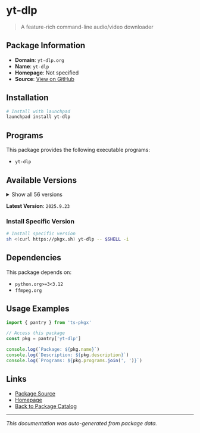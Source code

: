 # yt-dlp

> A feature-rich command-line audio/video downloader

## Package Information

- **Domain**: `yt-dlp.org`
- **Name**: `yt-dlp`
- **Homepage**: Not specified
- **Source**: [View on GitHub](https://github.com/pkgxdev/pantry/tree/main/projects/yt-dlp.org/package.yml)

## Installation

```bash
# Install with launchpad
launchpad install yt-dlp
```

## Programs

This package provides the following executable programs:

- `yt-dlp`

## Available Versions

<details>
<summary>Show all 56 versions</summary>

- `2025.9.23`, `2025.9.5`, `2025.8.27`, `2025.8.22`, `2025.8.20`
- `2025.8.11`, `2025.7.21`, `2025.6.30`, `2025.6.25`, `2025.6.9`
- `2025.5.22`, `2025.4.30`, `2025.3.31`, `2025.3.27`, `2025.3.26`
- `2025.3.25`, `2025.3.21`, `2025.2.19`, `2025.1.26`, `2025.1.15`
- `2025.1.12`, `2024.12.23`, `2024.12.13`, `2024.12.6`, `2024.12.3`
- `2024.11.18`, `2024.11.4`, `2024.10.22`, `2024.10.7`, `2024.9.27`
- `2024.8.6`, `2024.8.1`, `2024.7.25`, `2024.7.16`, `2024.7.9`
- `2024.7.8`, `2024.7.7`, `2024.7.2`, `2024.7.1`, `2024.5.27`
- `2024.5.26`, `2024.4.9`, `2024.3.10`, `2023.12.30`, `2023.11.16`
- `2023.11.14`, `2023.10.13`, `2023.10.7`, `2023.9.24`, `2023.7.6`
- `2023.6.22`, `2023.6.21`, `2023.3.4`, `2023.3.3`, `2023.2.17`
- `2023.1.6`

</details>

**Latest Version**: `2025.9.23`

### Install Specific Version

```bash
# Install specific version
sh <(curl https://pkgx.sh) yt-dlp -- $SHELL -i
```

## Dependencies

This package depends on:

- `python.org>=3<3.12`
- `ffmpeg.org`

## Usage Examples

```typescript
import { pantry } from 'ts-pkgx'

// Access this package
const pkg = pantry['yt-dlp']

console.log(`Package: ${pkg.name}`)
console.log(`Description: ${pkg.description}`)
console.log(`Programs: ${pkg.programs.join(', ')}`)
```

## Links

- [Package Source](https://github.com/pkgxdev/pantry/tree/main/projects/yt-dlp.org/package.yml)
- [Homepage](#)
- [Back to Package Catalog](../../package-catalog.md)

---

*This documentation was auto-generated from package data.*
